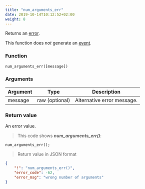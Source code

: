 ```yaml
---
title: "num_arguments_err"
date: 2019-10-14T10:12:52+02:00
weight: 8
---
```


Returns an [error](../../data-types/error-type).

This function does *not* generate an [event](../../events).

### Function
`num_arguments_err([message])`

### Arguments
Argument | Type | Description
-------- | ---- | -----------
message | raw (optional) | Alternative error message.

### Return value
An error value.

> This code shows ***num_arguments_err()***:

```thingsdb,json_response
num_arguments_err();
```

> Return value in JSON format

```json
{
    "!": "num_arguments_err()",
    "error_code": -62,
    "error_msg": "wrong number of arguments"
}
```

